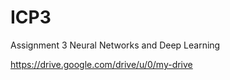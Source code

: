 # ICP3
Assignment 3 Neural Networks and Deep Learning


https://drive.google.com/drive/u/0/my-drive

